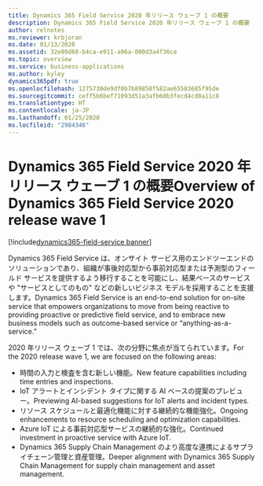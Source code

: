 ```yaml
---
title: Dynamics 365 Field Service 2020 年リリース ウェーブ 1 の概要
description: Dynamics 365 Field Service 2020 年リリース ウェーブ 1 の概要
author: relnotes
ms.reviewer: krbjoran
ms.date: 01/13/2020
ms.assetid: 32e89d68-b4ca-e911-a96a-000d3a4f36ce
ms.topic: overview
ms.service: business-applications
ms.author: kyley
dynamics365pdf: true
ms.openlocfilehash: 1275730de9df0b7b89850f582ae65583685f95de
ms.sourcegitcommit: ceff5b6bef71093d51a3afb60b3fecd4cd8a11c8
ms.translationtype: HT
ms.contentlocale: ja-JP
ms.lasthandoff: 01/25/2020
ms.locfileid: "2984346"
---
```

# <a name="overview-of-dynamics-365-field-service-2020-release-wave-1"></a><span data-ttu-id="ffaad-103">Dynamics 365 Field Service 2020 年リリース ウェーブ 1 の概要</span><span class="sxs-lookup"><span data-stu-id="ffaad-103">Overview of Dynamics 365 Field Service 2020 release wave 1</span></span>
[!include[dynamics365-field-service banner](../includes/dynamics365-field-service.md)]

<!--overview start-->
<span data-ttu-id="ffaad-104">Dynamics 365 Field Service は、オンサイト サービス用のエンドツーエンドのソリューションであり、組織が事後対応型から事前対応型または予測型のフィールド サービスを提供するよう移行することを可能にし、結果ベースのサービスや "サービスとしてのもの" などの新しいビジネス モデルを採用することを支援します。</span><span class="sxs-lookup"><span data-stu-id="ffaad-104">Dynamics 365 Field Service is an end-to-end solution for on-site service that empowers organizations to move from being reactive to providing proactive or predictive field service, and to embrace new business models such as outcome-based service or “anything-as-a-service.”</span></span>  

<span data-ttu-id="ffaad-105">2020 年リリース ウェーブ 1 では、次の分野に焦点が当てられています。</span><span class="sxs-lookup"><span data-stu-id="ffaad-105">For the 2020 release wave 1, we are focused on the following areas:</span></span>

- <span data-ttu-id="ffaad-106">時間の入力と検査を含む新しい機能。</span><span class="sxs-lookup"><span data-stu-id="ffaad-106">New feature capabilities including time entries and inspections.</span></span>
- <span data-ttu-id="ffaad-107">IoT アラートとインシデント タイプに関する AI ベースの提案のプレビュー。</span><span class="sxs-lookup"><span data-stu-id="ffaad-107">Previewing AI-based suggestions for IoT alerts and incident types.</span></span>
- <span data-ttu-id="ffaad-108">リソース スケジュールと最適化機能に対する継続的な機能強化。</span><span class="sxs-lookup"><span data-stu-id="ffaad-108">Ongoing enhancements to resource scheduling and optimization capabilities.</span></span>
- <span data-ttu-id="ffaad-109">Azure IoT による事前対応型サービスの継続的な強化。</span><span class="sxs-lookup"><span data-stu-id="ffaad-109">Continued investment in proactive service with Azure IoT.</span></span>
- <span data-ttu-id="ffaad-110">Dynamics 365 Supply Chain Management のより高度な連携によるサプライチェーン管理と資産管理。</span><span class="sxs-lookup"><span data-stu-id="ffaad-110">Deeper alignment with Dynamics 365 Supply Chain Management for supply chain management and asset management.</span></span>
<!--overview end-->
